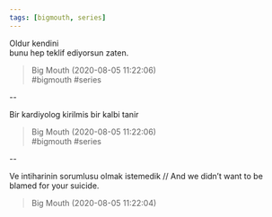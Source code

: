 ```yaml
---
tags: [bigmouth, series]
---
```


Oldur kendini  
bunu hep teklif ediyorsun zaten.  

> Big Mouth (2020-08-05 11:22:06)  
> #bigmouth #series

--

Bir kardiyolog kirilmis bir kalbi tanir  

> Big Mouth (2020-08-05 11:22:06)  
> #bigmouth #series

--

Ve intiharinin sorumlusu olmak istemedik // And we didn’t want to be blamed for your suicide.  

> Big Mouth (2020-08-05 11:22:04)  
  
